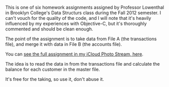 This is one of six homework assignments assigned by Professor Lowenthal in Brooklyn College's Data Structurs class during the Fall 2012 semester.  I can't vouch for the quality of the code, and I will note that it's heavily influenced by my experiences with Objective-C, but it's thoroughly commented and should be clean enough. 

The point of the assignment is to take data from File A (the transactions file), and merge it with data in File B (the accounts file). 

You can [see the full assignment in my iCloud Photo Stream, here](http://www.icloud.com/photostream/#A1532ODWBszbz;97731ABF-4728-45D3-8358-EE3848C531EA).

The idea is to read the data in from the transactions file and calculate the balance for each customer in the master file.

It's free for the taking, so use it, don't abuse it.
